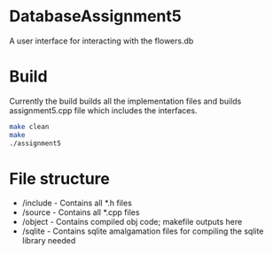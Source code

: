 # DatabaseAssignment5
A user interface for interacting with the flowers.db

# Build
Currently the build builds all the implementation files and builds assignment5.cpp file which includes the interfaces.

```bash
make clean
make
./assignment5
```

# File structure
<ul>
<li>/include - Contains all *.h files</li>
<li>/source - Contains all *.cpp files</li>
<li>/object - Contains compiled obj code; makefile outputs here</li>
<li>/sqlite - Contains sqlite amalgamation files for compiling the sqlite library needed</li>
</ul>
